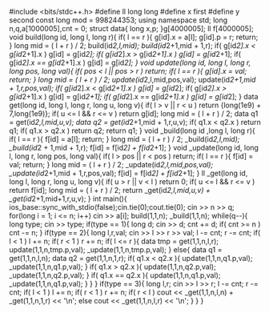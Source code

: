#include <bits/stdc++.h>
#define ll long long
#define x first
#define y second
const long mod = 998244353;
using namespace std;
long n,q,a[1000005],cnt = 0;
struct data{
    long x,p;
}g[4000005];
ll f[4000005];
void build(long id, long l, long r){
    if( l == r ){
        g[id].x = a[l];
        g[id].p = r;
        return;
    }
    long mid = ( l + r ) / 2;
    build(id*2,l,mid);
    build(id*2+1,mid + 1,r);
    if( g[id*2].x < g[id*2+1].x ) g[id] = g[id*2];
    if( g[id*2].x > g[id*2+1].x ) g[id] = g[id*2+1];
    if( g[id*2].x == g[id*2+1].x ) g[id] = g[id*2];
}
void update(long id, long l, long r, long pos, long val){
    if( pos < l || pos > r ) return;
    if( l == r ){
        g[id].x = val;
        return;
    }
    long mid = ( l + r ) / 2;
    update(id*2,l,mid,pos,val);
    update(id*2+1,mid + 1,r,pos,val);
    if( g[id*2].x < g[id*2+1].x ) g[id] = g[id*2];
    if( g[id*2].x > g[id*2+1].x ) g[id] = g[id*2+1];
    if( g[id*2].x == g[id*2+1].x ) g[id] = g[id*2];
}
data get(long id, long l, long r, long u, long v){
    if( l > v || r < u ) return {long(1e9) + 7,long(1e9)};
    if( u <= l && r <= v ) return g[id];
    long mid = ( l + r ) / 2;
    data q1 = get(id*2,l,mid,u,v);
    data q2 = get(id*2+1,mid + 1,r,u,v);
    if( q1.x < q2.x ) return q1;
    if( q1.x > q2.x ) return q2;
    return q1;
}
void _build(long id ,long l, long r){
    if( l == r ){
        f[id] = a[l];
        return;
    }
    long mid = ( l + r ) / 2;
    _build(id*2,l,mid);
    _build(id*2 + 1,mid + 1,r);
    f[id] = f[id*2] + f[id*2+1];
}
void _update(long id, long l, long r, long pos, long val){
    if( l > pos || r < pos ) return;
    if( l == r ){
        f[id] = val;
        return;
    }
    long mid = ( l + r ) / 2;
    _update(id*2,l,mid,pos,val);
    _update(id*2+1,mid + 1,r,pos,val);
    f[id] = f[id*2] + f[id*2+1];
}
ll _get(long id, long l, long r, long u, long v){
    if( u > r || v < l ) return 0;
    if( u <= l && r <= v ) return f[id];
    long mid = ( l + r ) / 2;
    return _get(id*2,l,mid,u,v) + _get(id*2+1,mid+1,r,u,v);
}
int main(){
    ios_base::sync_with_stdio(false);cin.tie(0);cout.tie(0);
    cin >> n >> q;
    for(long i = 1; i <= n; i++) cin >> a[i];
    build(1,1,n);
    _build(1,1,n);
    while(q--){
        long type;
        cin >> type;
        if(type == 1){
            long d;
            cin >> d;
            cnt += d;
            if( cnt >= n ) cnt -= n;
        }
        if(type == 2){
            long l,r,val;
            cin >> l >> r >> val;
            l -= cnt; r -= cnt;
            if( l < 1 ) l += n;
            if( r < 1 ) r += n;
            if( l <= r ){
                data tmp = get(1,1,n,l,r);
                update(1,1,n,tmp.p,val);
                _update(1,1,n,tmp.p,val);
            }
            else{
                data q1 = get(1,1,n,l,n);
                data q2 = get(1,1,n,1,r);
                if( q1.x < q2.x ){
                    update(1,1,n,q1.p,val);
                    _update(1,1,n,q1.p,val);
                }
                if( q1.x > q2.x ){
                    update(1,1,n,q2.p,val);
                    _update(1,1,n,q2.p,val);
                }
                if( q1.x == q2.x ){
                    update(1,1,n,q1.p,val);
                    _update(1,1,n,q1.p,val);
                }
            }
        }
        if(type == 3){
            long l,r;
            cin >> l >> r;
            l -= cnt; r -= cnt;
            if( l < 1 ) l += n;
            if( r < 1 ) r += n;
            if( r < l ) cout << _get(1,1,n,l,n) + _get(1,1,n,1,r) << '\n';
            else cout << _get(1,1,n,l,r) << '\n';
        }
    }
}
